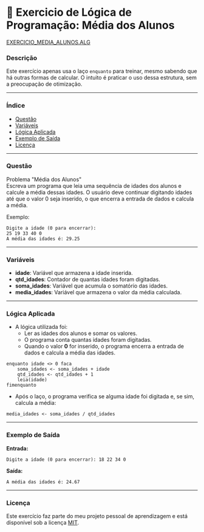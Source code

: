 
# 🚀 Exercicio de Lógica de Programação: Média dos Alunos

<a href="/logica-de-programação/VisualG_Portugol/Estrutura_Repetitiva/Exercicios_Enquanto/exercicio_MediaAlunos/exercicio_MediaAlunos.alg">EXERCICIO_MEDIA_ALUNOS.ALG</a>

### Descrição

Este exercício apenas usa o laço `enquanto` para treinar, mesmo sabendo que há outras formas de calcular. O intuito é praticar o uso dessa estrutura, sem a preocupação de otimização.

---

### Índice

- [Questão](#questão)
- [Variáveis](#variáveis)
- [Lógica Aplicada](#lógica-aplicada)
- [Exemplo de Saída](#exemplo-de-saída)
- [Licença](#licença)

---

### Questão

Problema "Média dos Alunos"  
Escreva um programa que leia uma sequência de idades dos alunos e calcule a média dessas idades. O usuário deve continuar digitando idades até que o valor 0 seja inserido, o que encerra a entrada de dados e calcula a média.

Exemplo:
```
Digite a idade (0 para encerrar): 
25 19 33 40 0
A média das idades é: 29.25
```

---

### Variáveis

- **idade**: Variável que armazena a idade inserida.
- **qtd_idades**: Contador de quantas idades foram digitadas.
- **soma_idades**: Variável que acumula o somatório das idades.
- **media_idades**: Variável que armazena o valor da média calculada.

---

### Lógica Aplicada

- A lógica utilizada foi:
  - Ler as idades dos alunos e somar os valores.
  - O programa conta quantas idades foram digitadas.
  - Quando o valor **0** for inserido, o programa encerra a entrada de dados e calcula a média das idades.

```alg
enquanto idade <> 0 faca
    soma_idades <- soma_idades + idade
    qtd_idades <- qtd_idades + 1
    leia(idade)
fimenquanto
```

- Após o laço, o programa verifica se alguma idade foi digitada e, se sim, calcula a média:

```alg
media_idades <- soma_idades / qtd_idades
```

---

### Exemplo de Saída

**Entrada:**
```
Digite a idade (0 para encerrar): 18 22 34 0
```

**Saída:**
```
A média das idades é: 24.67
```

---

### Licença

Este exercício faz parte do meu projeto pessoal de aprendizagem e está disponível sob a licença [MIT](LICENSE).
